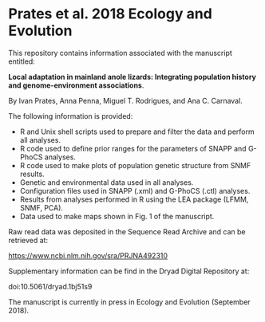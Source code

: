 # Prates et al. 2018 Ecology and Evolution

This repository contains information associated with the manuscript entitled:

**Local adaptation in mainland anole lizards: Integrating population history and genome-environment associations**.

By Ivan Prates, Anna Penna, Miguel T. Rodrigues, and Ana C. Carnaval.

The following information is provided:
- R and Unix shell scripts used to prepare and filter the data and perform all analyses.
- R code used to define prior ranges for the parameters of SNAPP and G-PhoCS analyses.
- R code used to make plots of population genetic structure from SNMF results.
- Genetic and environmental data used in all analyses.
- Configuration files used in SNAPP (.xml) and G-PhoCS (.ctl) analyses.
- Results from analyses performed in R using the LEA package (LFMM, SNMF, PCA).
- Data used to make maps shown in Fig. 1 of the manuscript.

Raw read data was deposited in the Sequence Read Archive and can be retrieved at:

https://www.ncbi.nlm.nih.gov/sra/PRJNA492310

Supplementary information can be find in the Dryad Digital Repository at:

doi:10.5061/dryad.1bj51s9

The manuscript is currently in press in Ecology and Evolution (September 2018).
